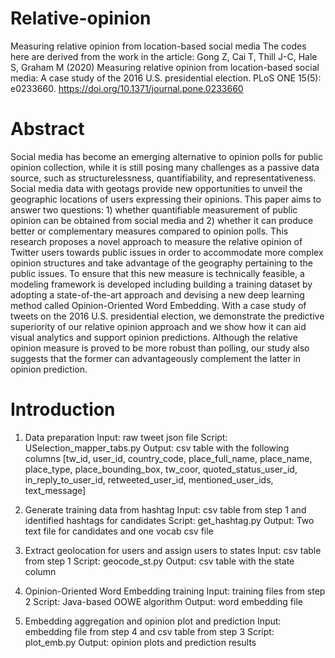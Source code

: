 # Relative-opinion
Measuring relative opinion from location-based social media
The codes here are derived from the work in the article: Gong Z, Cai T, Thill J-C, Hale S, Graham M (2020) Measuring relative opinion from location-based social media: A case study of the 2016 U.S. presidential election. PLoS ONE 15(5): e0233660. https://doi.org/10.1371/journal.pone.0233660
# Abstract
Social media has become an emerging alternative to opinion polls for public opinion collection, while it is still posing many challenges as a passive data source, such as structurelessness, quantifiability, and representativeness. Social media data with geotags provide new opportunities to unveil the geographic locations of users expressing their opinions. This paper aims to answer two questions: 1) whether quantifiable measurement of public opinion can be obtained from social media and 2) whether it can produce better or complementary measures compared to opinion polls. This research proposes a novel approach to measure the relative opinion of Twitter users towards public issues in order to accommodate more complex opinion structures and take advantage of the geography pertaining to the public issues. To ensure that this new measure is technically feasible, a modeling framework is developed including building a training dataset by adopting a state-of-the-art approach and devising a new deep learning method called Opinion-Oriented Word Embedding. With a case study of tweets on the 2016 U.S. presidential election, we demonstrate the predictive superiority of our relative opinion approach and we show how it can aid visual analytics and support opinion predictions. Although the relative opinion measure is proved to be more robust than polling, our study also suggests that the former can advantageously complement the latter in opinion prediction.
# Introduction
1. Data preparation
Input: raw tweet json file
Script: USelection_mapper_tabs.py
Output: csv table with the following columns
[tw_id, user_id, country_code, place_full_name, place_name, place_type, place_bounding_box, tw_coor, quoted_status_user_id, in_reply_to_user_id, retweeted_user_id, mentioned_user_ids, text_message]

2. Generate training data from hashtag
Input: csv table from step 1 and identified hashtags for candidates
Script: get_hashtag.py
Output: Two text file for candidates and one vocab csv file

3. Extract geolocation for users and assign users to states
Input: csv table from step 1
Script: geocode_st.py
Output: csv table with the state column

4. Opinion-Oriented Word Embedding training
Input: training files from step 2
Script: Java-based OOWE algorithm
Output: word embedding file

5. Embedding aggregation and opinion plot and prediction
Input: embedding file from step 4 and csv table from step 3
Script: plot_emb.py
Output: opinion plots and prediction results

